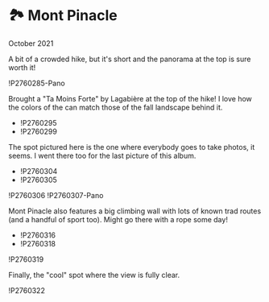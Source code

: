 # 🏞 Mont Pinacle
October 2021

A bit of a crowded hike, but it's short and the panorama at the top is
sure worth it!

!P2760285-Pano

Brought a "Ta Moins Forte" by Lagabière at the top of the hike! I love
how the colors of the can match those of the fall landscape behind it.

<div class="slide">

* !P2760295
* !P2760299

</div>

The spot pictured here is the one where everybody goes to take photos,
it seems. I went there too for the last picture of this album.

<div class="slide inline-bottom">

* !P2760304
* !P2760305

</div>

!P2760306
!P2760307-Pano

Mont Pinacle also features a big climbing wall with lots of known trad
routes (and a handful of sport too). Might go there with a rope some
day!

<div class="slide inline-bottom">

* !P2760316
* !P2760318

</div>

!P2760319

Finally, the "cool" spot where the view is fully clear.

!P2760322
